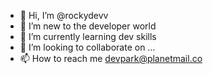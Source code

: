 - 👋 Hi, I’m @rockydevv
- 👀 I’m new to the developer world
- 🌱 I’m currently learning dev skills
- 💞️ I’m looking to collaborate on ...
- 📫 How to reach me devpark@planetmail.co

<!---
rockydevv/rockydevv is a ✨ special ✨ repository because its `README.md` (this file) appears on your GitHub profile.
You can click the Preview link to take a look at your changes.
--->

